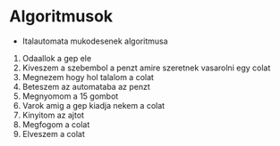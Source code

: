 # Algoritmusok
* Italautomata mukodesenek algoritmusa
1. Odaallok a gep ele
2. Kiveszem a szebembol  a penzt amire szeretnek vasarolni egy colat
3. Megnezem hogy hol talalom a colat
4. Beteszem az automataba az penzt
5. Megnyomom a 15 gombot 
6. Varok amig a gep kiadja nekem a colat
7. Kinyitom az ajtot
8. Megfogom  a colat
9. Elveszem a colat
